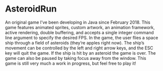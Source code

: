 # AsteroidRun
An original game I’ve been developing in Java since February 2018. This game features animated sprites, custom artwork, an animation framework, active rendering, double buffering, and accepts a single integer command line argument to specify the desired FPS. In the game, the user flies a space ship through a field of asteroids (they’re apples right now). The ship’s movement can be controlled by the left and right arrow keys, and the ESC key will quit the game. If the ship is hit by an asteroid the game is over. The game can also be paused by taking focus away from the window. This game is still very much a work in progress, but feel free to play it!
